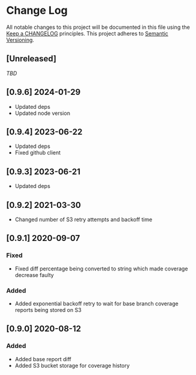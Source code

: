 # Change Log
All notable changes to this project will be documented in this file
using the [Keep a CHANGELOG](http://keepachangelog.com/) principles.
This project adheres to [Semantic Versioning](http://semver.org/).

<!--
Types of changes

Added - for new features.
Changed - for changes in existing functionality.
Deprecated - for soon-to-be removed features.
Removed - for now removed features.
Fixed - for any bug fixes.
Security - in case of vulnerabilities.
-->

## [Unreleased]

_TBD_

## [0.9.6] 2024-01-29

- Updated deps
- Updated node version

## [0.9.4] 2023-06-22

- Updated deps
- Fixed github client

## [0.9.3] 2023-06-21

- Updated deps

## [0.9.2] 2021-03-30

- Changed number of S3 retry attempts and backoff time

## [0.9.1] 2020-09-07

### Fixed

- Fixed diff percentage being converted to string which made coverage decrease faulty

### Added

- Added exponential backoff retry to wait for base branch coverage reports being stored on S3

## [0.9.0] 2020-08-12

### Added

- Added base report diff
- Added S3 bucket storage for coverage history
